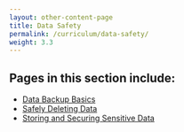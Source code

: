 ```yaml
---
layout: other-content-page
title: Data Safety
permalink: /curriculum/data-safety/
weight: 3.3
---
```

## Pages in this section include: ##
- [Data Backup Basics](../curriculum/data-safety/data-backup-basics/)
- [Safely Deleting Data](../curriculum/data-safety/safely-deleting-data/)
- [Storing and Securing Sensitive Data](../curriculum/data-safety/safely-deleting-data/)
